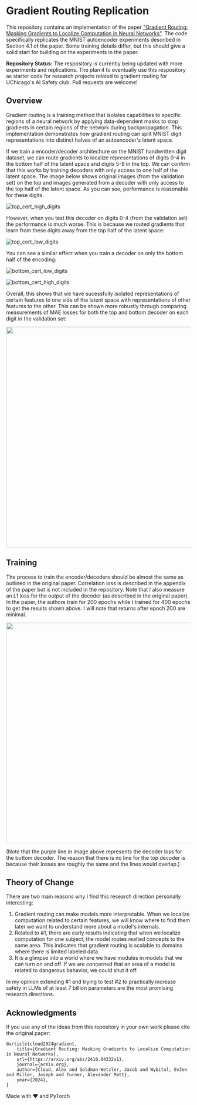 # Gradient Routing Replication

This repository contains an implementation of the paper ["Gradient Routing: Masking Gradients to Localize Computation in Neural Networks"](https://arxiv.org/abs/2410.04332). The code specifically replicates the MNIST autoencoder experiments described in Section 4.1 of the paper. Some training details differ, but this should give a solid start for building on the experiments in the paper.

<b>Repository Status:</b> The respository is currently being updated with more experiments and replications. The plan it to eventually use this respository as starter code for research projects related to gradient routing for UChicago's AI Safety club. Pull requests are welcome!

## Overview

Gradient routing is a training method that isolates capabilities to specific regions of a neural network by applying data-dependent masks to stop gradients in certain regions of the network during backpropagation. This implementation demonstrates how gradient routing can split MNIST digit representations into distinct halves of an autoencoder's latent space.

If we train a encoder/decoder architechure on the MNIST handwritten digit dataset, we can route gradients to localize representations of digits 0-4 in the bottom half of the latent space and digits 5-9 in the top. We can confirm that this works by training decoders with only access to one half of the latent space. The image below shows original images (from the validation set) on the top and images generated from a decoder with only access to the top half of the latent space. As you can see, performance is reasonable for these digits. 

![top_cert_high_digits](https://github.com/user-attachments/assets/7a8fc27c-6912-477b-a057-da8a2c8246bc)

However, when you test this decoder on digits 0-4 (from the validation set) the performance is much worse. This is because we routed gradients that learn from these digits away from the top half of the latent space:

![top_cert_low_digits](https://github.com/user-attachments/assets/e222e78d-29a5-4802-8140-c77a1cd42224)

You can see a similar effect when you train a decoder on only the bottom half of the encoding:

![bottom_cert_low_digits](https://github.com/user-attachments/assets/e09a3eb6-b63c-41aa-abb1-256263bf14aa)

![bottom_cert_high_digits](https://github.com/user-attachments/assets/f59c6c77-11c1-4b2e-8924-acec1bf2d958)

Overall, this shows that we have sucessfully isolated representations of certain features to one side of the latent space with representations of other features to the other. This can be shown more robustly through comparing measurements of MAE losses for both the top and bottom decoder on each digit in the validation set:

<p align="center">
  <img width="600" src="https://github.com/user-attachments/assets/7ab731ab-f624-4b68-82f3-5abc0b6eae36">
</p>

## Training

The process to train the encoder/decoders should be almost the same as outlined in the original paper. Correlation loss is described in the appendix of the paper but is not included in the repository. Note that I also measure an L1 loss for the output of the decoder (as described in the original paper). In the paper, the authors train for 200 epochs while I trained for 400 epochs to get the results shown above. I will note that returns after epoch 200 are minimal.

<p align="center">
  <img width="600" src="https://github.com/user-attachments/assets/e8647fd8-a522-463e-a006-788f45362fba">
</p>

(Note that the purple line in image above represents the decoder loss for the bottom decoder. The reason that there is no line for the top decoder is because their losses are roughly the same and the lines would overlap.)

## Theory of Change

There are two main reasons why I find this research direction personally interesting:

1. Gradient routing can make models more interpretable. When we localize computation related to certain features, we will know where to find them later we want to understand more about a model's internals.
2. Related to #1, there are early results indicating that when we localize computation for one subject, the model routes realted concepts to the same area. This indicates that gradient routing is scalable to domains where there is limited labeled data.
3. It is a glimpse into a world where we have modules in models that we can turn on and off. If we are concerned that an area of a model is related to dangerous bahavior, we could shut it off.

In my opinion extending #1 and trying to test #2 to practically increase safety in LLMs of at least 7 billion parameters are the most promising research directions. 

## Acknowledgments

If you use any of the ideas from this repository in your own work please cite the original paper:

```
@article{cloud2024gradient,
	title={Gradient Routing: Masking Gradients to Localize Computation in Neural Networks},
	url={https://arxiv.org/abs/2410.04332v1},
	journal={arXiv.org},
	author={Cloud, Alex and Goldman-Wetzler, Jacob and Wybitul, Evžen and Miller, Joseph and Turner, Alexander Matt},
	year={2024},
}
```

Made with ❤️ and PyTorch
